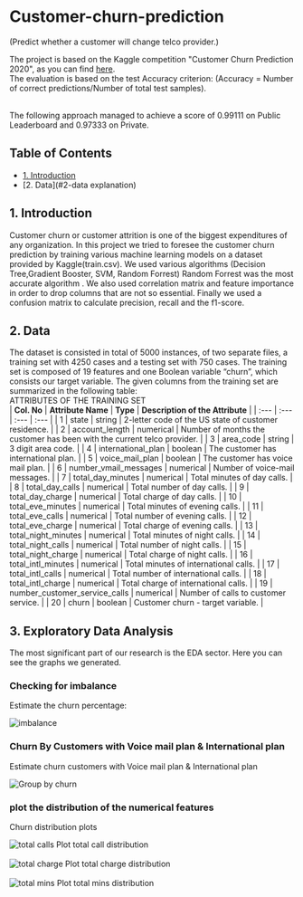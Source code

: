 # Customer-churn-prediction
(Predict whether a customer will change telco provider.) </br>

The project is based on the Kaggle competition "Customer Churn Prediction 2020", as you can find [here](https://www.kaggle.com/c/customer-churn-prediction-2020/overview/description). </br> The evaluation is based on the test Accuracy criterion: (Accuracy = Number of correct predictions/Number of total test samples). </br> </br>

The following approach managed to achieve a score of 0.99111 on Public Leaderboard and 0.97333 on Private.

## Table of Contents
* [1. Introduction](#1-introduction)
* [2. Data](#2-data explanation)




## 1. Introduction
Customer churn or customer attrition is one of the biggest expenditures of any organization. In this project we tried to foresee the customer churn prediction by training various machine learning models on a dataset provided by Kaggle(train.csv). We used various algorithms (Decision Tree,Gradient Booster, SVM, Random Forrest) Random Forrest was the most accurate algorithm . We also used correlation matrix and feature importance in  order to drop columns that are not so essential. Finally we used a confusion matrix to calculate precision, recall and the f1-score.

## 2. Data
The dataset is consisted in total of 5000 instances, of two separate files, a training set with 4250 cases and a testing set with 750 cases. The training set is composed of 19 features and one Boolean variable “churn”, which consists our target variable. The given columns from the training set are summarized in the following table: </br>
ATTRIBUTES OF THE TRAINING SET  </br>
| **Col. No** | **Attribute Name** | **Type** | **Description of the Attribute** |
| :--- | :--- | :--- | :--- |
| 1 | state | string | 2-letter code of the US state of customer residence. |
| 2 | account_length | numerical | Number of months the customer has been with the current telco provider. |
| 3 | area_code | string | 3 digit area code. |
| 4 | international_plan | boolean | The customer has international plan. |
| 5 | voice_mail_plan | boolean | The customer has voice mail plan. |
| 6 | number_vmail_messages | numerical | Number of voice-mail messages. |
| 7 | total_day_minutes | numerical | Total minutes of day calls. |
| 8 | total_day_calls | numerical | Total number of day calls. |
| 9 | total_day_charge | numerical | Total charge of day calls. |
| 10 | total_eve_minutes | numerical | Total minutes of evening calls. |
| 11 | total_eve_calls | numerical | Total number of evening calls. |
| 12 | total_eve_charge | numerical | Total charge of evening calls. |
| 13 | total_night_minutes | numerical | Total minutes of night calls. |
| 14 | total_night_calls | numerical | Total number of night calls. |
| 15 | total_night_charge | numerical | Total charge of night calls. |
| 16 | total_intl_minutes | numerical | Total minutes of international calls. |
| 17 | total_intl_calls | numerical | Total number of international calls. |
| 18 | total_intl_charge | numerical | Total charge of international calls. |
| 19 | number_customer_service_calls | numerical | Number of calls to customer service. |
| 20 | churn | boolean | Customer churn - target variable. |

## 3. Exploratory Data Analysis
The most significant part of our research is the EDA sector. Here you can see the graphs we generated. 

### Checking for imbalance
Estimate the churn percentage: 

![imbalance](https://user-images.githubusercontent.com/81081046/113518796-2b0cfc80-9591-11eb-8e55-4db140420963.png)</br>

### Churn By Customers with Voice mail plan & International plan
Estimate churn customers with Voice mail plan & International plan 

![Group by churn](https://user-images.githubusercontent.com/81081046/113519341-39104c80-9594-11eb-9c5f-5d4257fe9bf5.png)

### plot the distribution of the numerical features 
Churn distribution plots 

![total calls](https://user-images.githubusercontent.com/81081046/113519463-0ca90000-9595-11eb-98f3-952bff38cfaf.png)
Plot total call distribution </br> </br> 
![total charge](https://user-images.githubusercontent.com/81081046/113519474-28aca180-9595-11eb-9118-beeb7ed6981c.png)
Plot total charge distribution </br> </br> 
![total mins](https://user-images.githubusercontent.com/81081046/113519477-2fd3af80-9595-11eb-8830-eed07f051b3e.png)
Plot total mins distribution </br> </br> 








